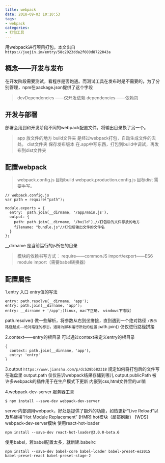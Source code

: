 ```yaml
---
title: webpack
date: 2018-09-03 10:10:53
tags:
- webpack
categories:
- 打包工具
---
```


用webpack进行项目打包。本文出自`https://juejin.im/entry/58c2023dda2f600d8722043a`
<!-- more -->

## 概念——开发与发布
在开发阶段需要测试，看程序是否跑通。而测试工具在发布时是不需要的，为了分别管理，npm在package.json提供了这个字段
>devDependencies ——仅开发依赖
>dependencies ——依赖包

## 开发与部署
部署会用到和开发阶段不同的webpack配置文件，将输出目录换了另一个。
>app 放文件的地方
>build文件夹 是经过webpack打包，自动生成文件的去处。
>dist文件夹 保存发布版本
在.app中写东西，打包到build中调试，再发布到dist文件夹

## 配置webpack
> webpack.config.js 目标build
> webpack.production.config.js 目标dist 
需要手写。
```
// webpack.config.js
var path = require("path");

module.exports = {
  entry:  path.join(__dirname, '/app/main.js'),
  output: {
    path: path.join(__dirname, '/build'),//打包后的文件存放的地方
    filename: "bundle.js"//打包后输出文件的文件名
  }
};
```
__dirname 是当前运行的js所在的目录

>模块的依赖书写方式：
>require——commonJS
>import/export——ES6 module import（需要babel转换器）

## 配置属性
1.entry 入口
  entry值的写法
  ```
  entry: path.resolve(__dirname, 'app');
  entry: path.join(__dirname, 'app');
  entry: __dirname + '/app';(linux, mac下正确， windows下错误)
  ```
path.resolve() 做一些解析，将参数从右到坐拼接，直到遇到一个绝对路径  `/表示路径起点——绝对路径的标志，通常为脚本运行所处的位置`
path.join() 仅仅进行路径拼接

2.context——entry的根目录
可以通过context来定义entry的根目录
```
{
  context: path.join(__dirname, 'app'),
  entry: 'entry'
}
```

3.output `https://www.jianshu.com/p/dcb28b582318`
规定如何将打包后的文件写在磁盘里
output.path 仅仅告诉webpack结果存储到哪儿
output.publicPath 被许多webpack的插件用于在生产模式下更新 内嵌到css,html文件里的url值

4.webpack-dev-server 服务器工具
```
$ npm install --save-dev webpack-dev-server
```
server内部调用webpack，好处是提供了额外的功能，如热更新“Live Reload”以及热替换“Hot Module Replacement”
[HMR] hot模块（局部刷新）
[WDS] webpack-dev-server模块
使用react-hot-loader
```
npm install --save-dev react-hot-loader@3.0.0-beta.6
```
使用babel，若babel配置太多，就新建.babelrc
```
npm install --save-dev babel-core babel-loader babel-preset-es2015 babel-preset-react babel-preset-stage-2
```
